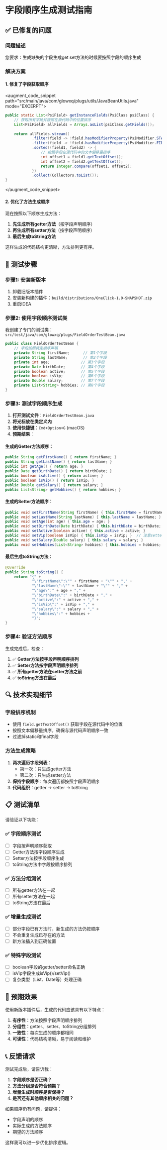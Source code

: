 # 字段顺序生成测试指南

## ✅ 已修复的问题

### 问题描述
您要求：生成缺失的字段生成get set方法的时候要按照字段的顺序生成

### 解决方案

#### 1. **修复了字段获取顺序**
<augment_code_snippet path="src/main/java/com/glowxq/plugs/utils/JavaBeanUtils.java" mode="EXCERPT">
```java
public static List<PsiField> getInstanceFields(PsiClass psiClass) {
    // 获取所有字段并按照在源代码中的位置排序
    List<PsiField> allFields = Arrays.asList(psiClass.getFields());
    
    return allFields.stream()
            .filter(field -> !field.hasModifierProperty(PsiModifier.STATIC))
            .filter(field -> !field.hasModifierProperty(PsiModifier.FINAL))
            .sorted((field1, field2) -> {
                // 按照字段在源代码中的文本偏移量排序
                int offset1 = field1.getTextOffset();
                int offset2 = field2.getTextOffset();
                return Integer.compare(offset1, offset2);
            })
            .collect(Collectors.toList());
}
```
</augment_code_snippet>

#### 2. **优化了方法生成顺序**
现在按照以下顺序生成方法：
1. **先生成所有getter方法**（按字段声明顺序）
2. **再生成所有setter方法**（按字段声明顺序）
3. **最后生成toString方法**

这样生成的代码结构更清晰，方法排列更有序。

## 🧪 测试步骤

### 步骤1: 安装新版本
1. 卸载旧版本插件
2. 安装新构建的插件：`build/distributions/OneClick-1.0-SNAPSHOT.zip`
3. 重启IDEA

### 步骤2: 使用字段顺序测试类
我创建了专门的测试类：`src/test/java/com/glowxq/plugs/FieldOrderTestBean.java`

```java
public class FieldOrderTestBean {
    // 字段按照特定顺序声明
    private String firstName;      // 第1个字段
    private String lastName;       // 第2个字段
    private int age;              // 第3个字段
    private Date birthDate;       // 第4个字段
    private boolean active;       // 第5个字段
    private boolean isVip;        // 第6个字段
    private Double salary;        // 第7个字段
    private List<String> hobbies; // 第8个字段
}
```

### 步骤3: 测试字段顺序生成
1. **打开测试文件**：`FieldOrderTestBean.java`
2. **将光标放在类定义内**
3. **使用快捷键**：`Cmd+Option+G` (macOS)
4. **预期结果**：

#### 生成的Getter方法顺序：
```java
public String getFirstName() { return firstName; }
public String getLastName() { return lastName; }
public int getAge() { return age; }
public Date getBirthDate() { return birthDate; }
public boolean isActive() { return active; }
public boolean isVip() { return isVip; }
public Double getSalary() { return salary; }
public List<String> getHobbies() { return hobbies; }
```

#### 生成的Setter方法顺序：
```java
public void setFirstName(String firstName) { this.firstName = firstName; }
public void setLastName(String lastName) { this.lastName = lastName; }
public void setAge(int age) { this.age = age; }
public void setBirthDate(Date birthDate) { this.birthDate = birthDate; }
public void setActive(boolean active) { this.active = active; }
public void setVip(boolean isVip) { this.isVip = isVip; }  // 注意setter名称
public void setSalary(Double salary) { this.salary = salary; }
public void setHobbies(List<String> hobbies) { this.hobbies = hobbies; }
```

#### 最后生成toString方法：
```java
@Override
public String toString() {
    return "{" +
            "\"firstName\":\"" + firstName + "\"" + "," +
            "\"lastName\":\"" + lastName + "\"" + "," +
            "\"age\":" + age + "," +
            "\"birthDate\":" + birthDate + "," +
            "\"active\":" + active + "," +
            "\"isVip\":" + isVip + "," +
            "\"salary\":" + salary + "," +
            "\"hobbies\":" + hobbies +
            "}";
}
```

### 步骤4: 验证方法顺序
生成完成后，检查：
1. ✅ **Getter方法按字段声明顺序排列**
2. ✅ **Setter方法按字段声明顺序排列**
3. ✅ **所有getter方法在setter方法之前**
4. ✅ **toString方法在最后**

## 🔍 技术实现细节

### 字段排序机制
- 使用 `field.getTextOffset()` 获取字段在源代码中的位置
- 按照文本偏移量排序，确保与源代码声明顺序一致
- 过滤掉static和final字段

### 方法生成策略
1. **两次遍历字段列表**：
   - 第一次：只生成getter方法
   - 第二次：只生成setter方法
2. **保持字段顺序**：每次遍历都按照字段声明顺序
3. **代码组织**：getter → setter → toString

## 📋 测试清单

请验证以下功能：

### ✅ 字段顺序测试
- [ ] 字段按声明顺序获取
- [ ] Getter方法按字段顺序生成
- [ ] Setter方法按字段顺序生成
- [ ] toString方法中字段按顺序排列

### ✅ 方法分组测试
- [ ] 所有getter方法在一起
- [ ] 所有setter方法在一起
- [ ] toString方法在最后

### ✅ 增量生成测试
- [ ] 部分字段已有方法时，新生成的方法仍按顺序
- [ ] 不会重复生成已存在的方法
- [ ] 新方法插入到正确位置

### ✅ 特殊字段测试
- [ ] boolean字段的getter/setter命名正确
- [ ] isVip字段生成isVip()/setVip()
- [ ] 复杂类型（List、Date等）处理正确

## 🎯 预期效果

使用新版本插件后，生成的代码应该具有以下特点：

1. **有序性**：方法按照字段声明顺序排列
2. **分组性**：getter、setter、toString分组排列
3. **一致性**：每次生成的顺序都相同
4. **可读性**：代码结构清晰，易于阅读和维护

## 📞 反馈请求

测试完成后，请告诉我：

1. **字段顺序是否正确？**
2. **方法分组是否符合预期？**
3. **增量生成时顺序是否保持？**
4. **是否还有其他顺序相关的问题？**

如果顺序仍有问题，请提供：
- 字段声明的顺序
- 实际生成的方法顺序
- 期望的方法顺序

这样我可以进一步优化排序逻辑。
